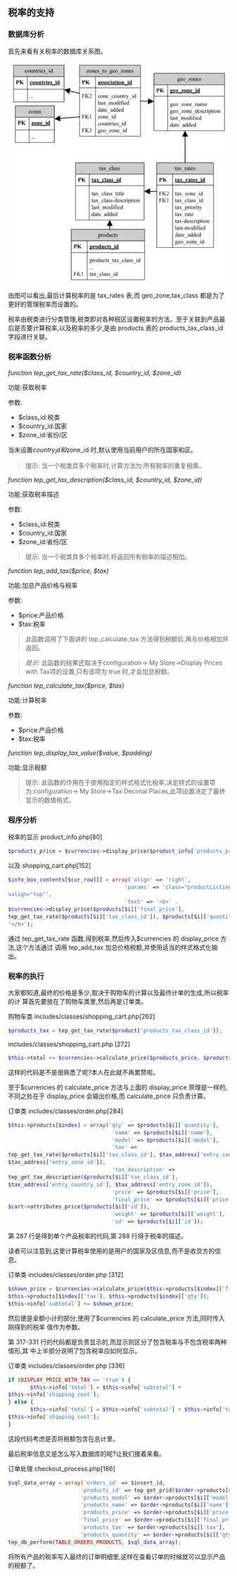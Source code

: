 ## 税率的支持 

### 数据库分析

首先来看有关税率的数据库关系图。

![目录结构](imgs/1.2-db-scheme-1.png)

由图可以看出,最后计算税率的是 tax_rates 表,而 geo_zone,tax_class 都是为了更好的管理税率而设置的。

税率由税类进行分类管理,税类即对各种税区设置税率的方法。至于关联到产品最 后是否要计算税率,以及税率的多少,是由 products 表的 products_tax_class_id 字段进行关联。


### 税率函数分析

*function tep_get_tax_rate($class_id, $country_id, $zone_id)*

功能:获取税率

参数:

- $class_id:税类
- $country_id:国家
- $zone_id:省份/区

当未设置$country_id 和$zone_id 时,默认使用当前用户的所在国家和区。

> 提示:
> 当一个税类具多个税率时,计算方法为:所有税率的重复相乘。

*function tep_get_tax_description($class_id, $country_id, $zone_id)*

功能:获取税率描述

参数:

- $class_id:税类
- $country_id:国家
- $zone_id:省份/区

> 提示:
> 当一个税类具多个税率时,将返回所有税率的描述相加。

*function tep_add_tax($price, $tax)*

功能:加总产品价格与税率

参数:
- $price:产品价格
- $tax:税率

> 此函数调用了下面讲的 tep_calculate_tax 方法得到税额后,再与价格相加并返回。

> *提示:*
> 此函数的结果还取决于configuration-> My Store->Display Prices with Tax项的设置,只有该项为 true 时,才会加总税额。

*function tep_calculate_tax($price, $tax)*

功能:计算税率

参数:
- $price:产品价格
- $tax:税率

*function tep_display_tax_value($value, $padding)*

功能:显示税额

> 提示:
> 此函数的作用在于使用指定的样式格式化税率,决定样式的设置项为:configuration-> My Store->Tax Decimal Places,此项设置决定了最终显示的数值格式。

### 程序分析

税率的显示 product_info.php[80]
```php
$products_price = $currencies->display_price($product_info['products_price'], tep_get_tax_rate($product_info['products_tax_class_id']));
```

以及 shopping_cart.php[152]

```php
$info_box_contents[$cur_row][] = array('align' => 'right',
                                     'params' => 'class="productListing-data"
valign="top"',
                                     'text' => '<b>' .
$currencies->display_price($products[$i]['final_price'],
tep_get_tax_rate($products[$i]['tax_class_id']), $products[$i]['quantity']) .
'</b>');
```

通过 tep_get_tax_rate 函数,得到税率,然后传入$currencies 的 display_price 方法,这个方法通过 调用 tep_add_tax 加总价格税额,并使用适当的样式格式化输出。

### 税率的执行

大家都知道,最终的价格是多少,取决于购物车的计算以及最终计单的生成,所以税率的计
算首先要放在了购物车类里,然后再是订单类。

购物车类 includes/classes/shopping_cart.php[262]

```php
$products_tax = tep_get_tax_rate($product['products_tax_class_id']);
```

includes/classes/shopping_cart.php [272]

```php
$this->total += $currencies->calculate_price($products_price, $products_tax, $qty);
```

这样的代码是不是很熟悉了呢?本人在此就不再累赘啦。

至于$currencies 的 calculate_price 方法与上面的 display_price 原理是一样的,不同之处在于
display_price 会输出价格,而 calculate_price 只负责计算。

订单类 includes/classes/order.php[284]

```php
$this->products[$index] = array('qty' => $products[$i]['quantity'],
                                 'name' => $products[$i]['name'],
                                 'model' => $products[$i]['model'],
                                 'tax' =>
tep_get_tax_rate($products[$i]['tax_class_id'], $tax_address['entry_country_id'],
$tax_address['entry_zone_id']),
                                 'tax_description' =>
tep_get_tax_description($products[$i]['tax_class_id'],
$tax_address['entry_country_id'], $tax_address['entry_zone_id']),
                                 'price' => $products[$i]['price'],
                                 'final_price' => $products[$i]['price'] +
$cart->attributes_price($products[$i]['id']),
                                 'weight' => $products[$i]['weight'],
                                 'id' => $products[$i]['id']);
```

第 287 行是得到单个产品税率的代码,第 288 行得于税率的描述。

读者可以注意到,这里计算税率使用的是用户的国家及区信息,而不是收货方的信息。

订单类 includes/classes/order.php [312]

```php
$shown_price = $currencies->calculate_price($this->products[$index]['final_price'],
$this->products[$index]['tax'], $this->products[$index]['qty']);
$this->info['subtotal'] += $shown_price;
```

然后便是金额小计的部分,使用了$currencies 的 calculate_price 方法,同时传入刚得到的税率 值作为参数。

第 317-331 行的代码都是负责显示的,而显示则区分了包含税率与不包含税率两种情形,其 中上半部分说明了包含税率应如何显示。

订单类 includes/classes/order.php [336]

```php
if (DISPLAY_PRICE_WITH_TAX == 'true') {
       $this->info['total'] = $this->info['subtotal'] +
$this->info['shipping_cost'];
} else {
       $this->info['total'] = $this->info['subtotal'] + $this->info['tax'] +
$this->info['shipping_cost'];
}
```

这段代码考虑是否将税额包含在总计里。

最后税率信息又是怎么写入数据库的呢?让我们接着来看。

订单处理 checkout_process.php[186]

```php
$sql_data_array = array('orders_id' => $insert_id,
                       'products_id' => tep_get_prid($order->products[$i]['id']),
                       'products_model' => $order->products[$i]['model'],
                       'products_name' => $order->products[$i]['name'],
                       'products_price' => $order->products[$i]['price'],
                       'final_price' => $order->products[$i]['final_price'],
                       'products_tax' => $order->products[$i]['tax'],
                       'products_quantity' => $order->products[$i]['qty']);
tep_db_perform(TABLE_ORDERS_PRODUCTS, $sql_data_array);
```

将所有产品的税率写入最终的订单明细里,这样在查看订单的时候就可以显示产品的税额了。
